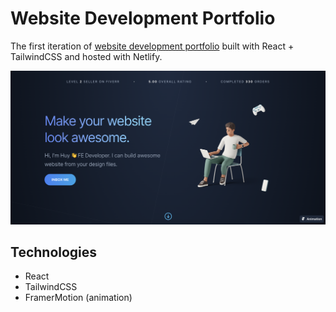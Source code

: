 # Website Development Portfolio

The first iteration of [website development portfolio](http://bit.ly/webdevportfolio/) built with React + TailwindCSS and hosted with Netlify.

![Preview](/public/preview.png)

## Technologies

- React
- TailwindCSS
- FramerMotion (animation)
